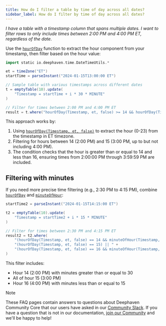 ```yaml
---
title: How do I filter a table by time of day across all dates?
sidebar_label: How do I filter by time of day across all dates?
---
```


_I have a table with a timestamp column that spans multiple dates. I want to filter rows to only include times between 2:00 PM and 4:00 PM ET, regardless of the date._

Use the [`hourOfDay`](https://docs.deephaven.io/core/javadoc/io/deephaven/time/DateTimeUtils.html#hourOfDay(java.time.Instant,java.time.ZoneId)) function to extract the hour component from your timestamp, then filter based on the hour value:

```groovy test-set=time-filter order=t,result
import static io.deephaven.time.DateTimeUtils.*

et = timeZone("ET")
startTime = parseInstant("2024-01-15T13:00:00 ET")

// Sample table with various timestamps across different dates
t = emptyTable(10).update(
    "Timestamp = startTime + i * 30 * MINUTE"
)

// Filter for times between 2:00 PM and 4:00 PM ET
result = t.where("hourOfDay(Timestamp, et, false) >= 14 && hourOfDay(Timestamp, et, false) < 16")
```

This approach works by:

1. Using [`hourOfDay(Timestamp, et, false)`](https://docs.deephaven.io/core/javadoc/io/deephaven/time/DateTimeUtils.html#hourOfDay(java.time.Instant,java.time.ZoneId,boolean)) to extract the hour (0-23) from the timestamp in ET timezone.
2. Filtering for hours between 14 (2:00 PM) and 15 (3:00 PM, up to but not including 4:00 PM).
3. The condition checks that the hour is greater than or equal to 14 and less than 16, ensuring times from 2:00:00 PM through 3:59:59 PM are included.

## Filtering with minutes

If you need more precise time filtering (e.g., 2:30 PM to 4:15 PM), combine [`hourOfDay`](https://docs.deephaven.io/core/javadoc/io/deephaven/time/DateTimeUtils.html#hourOfDay(java.time.Instant,java.time.ZoneId)) and [`minuteOfHour`](https://docs.deephaven.io/core/javadoc/io/deephaven/time/DateTimeUtils.html#minuteOfHour(java.time.Instant,java.time.ZoneId)):

```groovy test-set=time-filter order=t2,result2
startTime2 = parseInstant("2024-01-15T14:15:00 ET")

t2 = emptyTable(10).update(
    "Timestamp = startTime2 + i * 15 * MINUTE"
)

// Filter for times between 2:30 PM and 4:15 PM ET
result2 = t2.where(
    "(hourOfDay(Timestamp, et, false) == 14 && minuteOfHour(Timestamp, et) >= 30) || " +
    "(hourOfDay(Timestamp, et, false) == 15) || " +
    "(hourOfDay(Timestamp, et, false) == 16 && minuteOfHour(Timestamp, et) <= 15)"
)
```

This filter includes:

- Hour 14 (2:00 PM) with minutes greater than or equal to 30
- All of hour 15 (3:00 PM)
- Hour 16 (4:00 PM) with minutes less than or equal to 15

> [!NOTE]
> These FAQ pages contain answers to questions about Deephaven Community Core that our users have asked in our [Community Slack](/slack). If you have a question that is not in our documentation, [join our Community](/slack) and we'll be happy to help!
